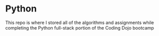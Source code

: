 # Python

This repo is where I stored all of the algorithms and assignments while completing the Python full-stack portion of the Coding Dojo bootcamp
